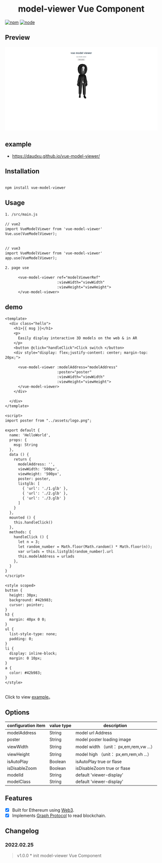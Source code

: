 <h1 align="center">
    model-viewer Vue  Component
</h1>

[![npm][npm]][npm-url]
[![node][node]][node-url]


## Preview

![preview](./images/preview.png)

## example

- https://daudxu.github.io/vue-model-viewer/


## Installation

```

npm install vue-model-viewer

```

## Usage

```
1. /src/main.js

// vue2
import VueModelViewer from 'vue-model-viewer'
Vue.use(VueModelViewer);


// vue3
import VueModelViewer from 'vue-model-viewer'
app.use(VueModelViewer);

2. page use

      <vue-model-viewer ref="modelViewerRef"
                        :viewWidth="viewWidth"
                        :viewHeight="viewHeight">
      </vue-model-viewer>

```



## demo

```
<template>
  <div class="hello">
    <h1>{{ msg }}</h1>
    <p>
      Easily display interactive 3D models on the web & in AR
    </p>
    <button @click="handleClick">Click switch </button>
    <div style="display: flex;justify-content: center; margin-top: 20px;">

      <vue-model-viewer :modelAddress="modelAddress"
                        :poster="poster"
                        :viewWidth="viewWidth"
                        :viewHeight="viewHeight">
      </vue-model-viewer>
    </div>

  </div>
</template>

<script>
import poster from "../assets/logo.png";

export default {
  name: 'HelloWorld',
  props: {
    msg: String
  },
  data () {
    return {
      modelAddress: '',
      viewWidth: '500px',
      viewHeight: '500px',
      poster: poster,
      listglb: [
        { 'url': './1.glb' },
        { 'url': './2.glb' },
        { 'url': './3.glb' }
      ]
    }
  },
  mounted () {
    this.handleClick()
  },
  methods: {
    handleClick () {
      let n = 3;
      let random_number = Math.floor(Math.random() * Math.floor(n));
      var urlads = this.listglb[random_number].url
      this.modelAddress = urlads
    },
  }
}
</script>

<style scoped>
button {
  height: 30px;
  background: #42b983;
  cursor: pointer;
}
h3 {
  margin: 40px 0 0;
}
ul {
  list-style-type: none;
  padding: 0;
}
li {
  display: inline-block;
  margin: 0 10px;
}
a {
  color: #42b983;
}
</style>


```

Click to view [example](../../examples/vuemodelviewer.vue)。

## Options

| configuration item | value type | description                                                 |
| ------------------ | ---------- | ----------------------------------------------------------- |
| modelAddress          | String     | model url Address                                   |
| poster          | String     | model poster loading image                                    |
| viewWidth          | String     | model width （unit： px,em,rem,vw ...）                                    |
| viewHeight         | String     | model high （unit：  px,em,rem,vh ...）                                     |
| isAutoPlay         | Boolean    | isAutoPlay true or flase |
| isDisableZoom      | Boolean    | isDisableZoom true or flase |
| modelId            | String   |  default  'viewer-display'|
| modelClass            | String   |  default  'viewer-display'|



## Features

- [x] Built for Ethereum using [Web3](https://github.com/ethereum/web3.js/).
- [x] Implements [Graph Protocol](https://github.com/graphprotocol) to read blockchain.

## Changelog

### 2022.02.25

> v1.0.0 \* init model-viewer Vue Component

[npm]: https://img.shields.io/npm/v/postcss-load-config.svg
[npm-url]: https://npmjs.com/package/postcss-load-config
[node]: https://img.shields.io/node/v/postcss-load-plugins.svg
[node-url]: https://nodejs.org/

